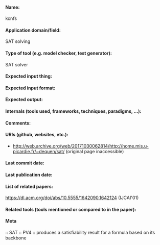 #### Name:
kcnfs

#### Application domain/field:
SAT solving

#### Type of tool (e.g. model checker, test generator):
SAT solver

#### Expected input thing:

#### Expected input format:

#### Expected output:

#### Internals (tools used, frameworks, techniques, paradigms, ...):

#### Comments:

#### URIs (github, websites, etc.):
- http://web.archive.org/web/20171030062814/http://home.mis.u-picardie.fr/~dequen/sat/ (original page inaccessible)

#### Last commit date:

#### Last publication date:

#### List of related papers:
https://dl.acm.org/doi/abs/10.5555/1642090.1642124 (IJCAI'01)

#### Related tools (tools mentioned or compared to in the paper):

#### Meta
:: SAT
:: PV4 :: produces a satisfiability result for a formula based on its backbone